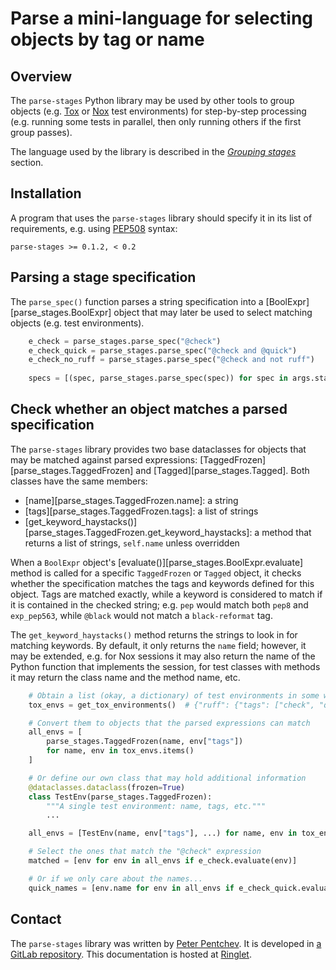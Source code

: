 <!--
SPDX-FileCopyrightText: Peter Pentchev <roam@ringlet.net>
SPDX-License-Identifier: BSD-2-Clause
-->

# Parse a mini-language for selecting objects by tag or name

## Overview

The `parse-stages` Python library may be used by other tools to group
objects (e.g. [Tox] or [Nox] test environments) for step-by-step processing
(e.g. running some tests in parallel, then only running others if the first
group passes).

The language used by the library is described in the
[_Grouping stages_](language.md#grouping-stages-for-step-by-step-execution)
section.

[tox]: https://tox.wiki/en/latest/ "The tox automation project"
[nox]: https://nox.thea.codes/en/stable/ "The nox flexible automation tool"

## Installation

A program that uses the `parse-stages` library should specify it in
its list of requirements, e.g. using [PEP508][pep508] syntax:

    parse-stages >= 0.1.2, < 0.2

[pep508]: https://peps.python.org/pep-0508/ "PEP 508 – Dependency specification for Python Software Packages"

## Parsing a stage specification

The `parse_spec()` function parses a string specification into
a [BoolExpr][parse_stages.BoolExpr] object that may later be used to
select matching objects (e.g. test environments).

``` py
    e_check = parse_stages.parse_spec("@check")
    e_check_quick = parse_stages.parse_spec("@check and @quick")
    e_check_no_ruff = parse_stages.parse_spec("@check and not ruff")
    
    specs = [(spec, parse_stages.parse_spec(spec)) for spec in args.stage_specs]
```

## Check whether an object matches a parsed specification

The `parse-stages` library provides two base dataclasses for objects that
may be matched against parsed expressions:
[TaggedFrozen][parse_stages.TaggedFrozen] and [Tagged][parse_stages.Tagged].
Both classes have the same members:

- [name][parse_stages.TaggedFrozen.name]: a string
- [tags][parse_stages.TaggedFrozen.tags]: a list of strings
- [get_keyword_haystacks()][parse_stages.TaggedFrozen.get_keyword_haystacks]:
  a method that returns a list of strings,
  `self.name` unless overridden

When a `BoolExpr` object's [evaluate()][parse_stages.BoolExpr.evaluate]
method is called for a specific
`TaggedFrozen` or `Tagged` object, it checks whether the specification
matches the tags and keywords defined for this object. Tags are matched
exactly, while a keyword is considered to match if it is contained in
the checked string; e.g. `pep` would match both `pep8` and `exp_pep563`,
while `@black` would not match a `black-reformat` tag.

The `get_keyword_haystacks()` method returns the strings to look in for
matching keywords. By default, it only returns the `name` field;
however, it may be extended, e.g. for Nox sessions it may also return
the name of the Python function that implements the session, for test
classes with methods it may return the class name and the method name, etc.

``` py
    # Obtain a list (okay, a dictionary) of test environments in some way
    tox_envs = get_tox_environments()  # {"ruff": {"tags": ["check", "quick"]}, ...}

    # Convert them to objects that the parsed expressions can match
    all_envs = [
        parse_stages.TaggedFrozen(name, env["tags"])
        for name, env in tox_envs.items()
    ]

    # Or define our own class that may hold additional information
    @dataclasses.dataclass(frozen=True)
    class TestEnv(parse_stages.TaggedFrozen):
        """A single test environment: name, tags, etc."""
        ...

    all_envs = [TestEnv(name, env["tags"], ...) for name, env in tox_envs.items()]

    # Select the ones that match the "@check" expression
    matched = [env for env in all_envs if e_check.evaluate(env)]

    # Or if we only care about the names...
    quick_names = [env.name for env in all_envs if e_check_quick.evaluate(env)]
```

## Contact

The `parse-stages` library was written by [Peter Pentchev][roam].
It is developed in [a GitLab repository][gitlab]. This documentation is
hosted at [Ringlet][ringlet-parse-stages].

[roam]: mailto:roam@ringlet.net "Peter Pentchev"
[gitlab]: https://gitlab.com/ppentchev/parse-stages "The parse-stages GitLab repository"
[ringlet-parse-stages]: https://devel.ringlet.net/devel/parse-stages/ "The Ringlet parse-stages homepage"

